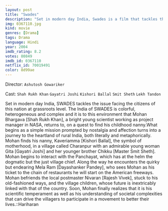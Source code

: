 ```yaml
---
layout: post
title: "Swades"
description: "Set in modern day India, Swades is a film that tackles the issues that development throws up on a grass root level. It is to this India, which is colorful, heterogeneous and complex that Mohan Bhargava (Shah Rukh Khan), a bright young scientist working as a project manager in NASA, returns to on a quest to find his childhood nanny. The film uses the contrast between the highly developed world of NASA, which has been at the forefront of advances in space research, and this world back home in India, whi.."
img: 0367110.jpg
kind: movie
genres: [Drama]
tags: Drama 
language: Hindi
year: 2004
imdb_rating: 8.2
votes: 80849
imdb_id: 0367110
netflix_id: 70019491
color: 8d99ae
---
```

Director: `Ashutosh Gowariker`  

Cast: `Shah Rukh Khan` `Gayatri Joshi` `Kishori Ballal` `Smit Sheth` `Lekh Tandon` 

Set in modern day India, SWADES tackles the issue facing the citizens of this nation at grassroots level. The India of SWADES is colorful, heterogeneous and complex and it is to this environment that Mohan Bhargava [Shah Rukh Khan], a bright young scientist working as project manager in NASA, returns to, on a quest to find his childhood nanny.What begins as a simple mission prompted by nostalgia and affection turns into a journey to the heartland of rural India, both literally and metaphorically. Mohan finds his nanny, Kaveriamma [Kishori Ballal], the symbol of motherhood, in a village called Charanpur with an admirable young woman Gita [Gayatri Joshi] and her younger brother Chikku [Master Smit Sheth]. Mohan begins to interact with the Panchayat, which has at the helm the dogmatic but the just village chief. Along the way he encounters the quirky but endearing Mela Ram [Dayashanker Pandey], who sees Mohan as his ticket to the chain of restaurants he will start on the American freeways. Mohan befriends the local postmaster Nivaran [Rajesh Vivek], stuck to his old-fashioned ways, and the village children, whose future is inextricably linked with that of the country. Soon, Mohan finally realizes that it is his scientific temperament as well as his understanding of societal complexities that can drive the villagers to participate in a movement to better their lives.::Hariharan